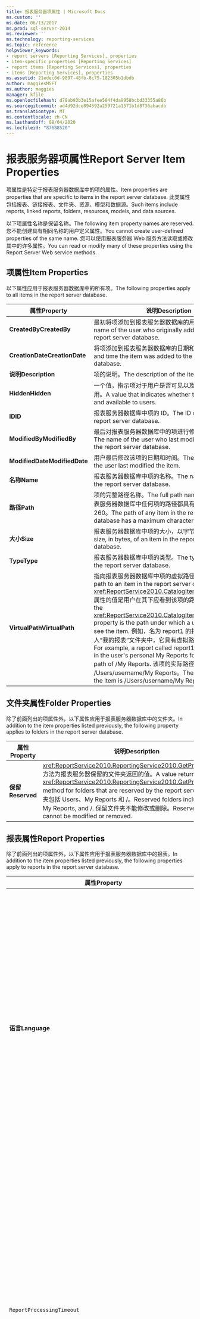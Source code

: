 ```yaml
---
title: 报表服务器项属性 | Microsoft Docs
ms.custom: ''
ms.date: 06/13/2017
ms.prod: sql-server-2014
ms.reviewer: ''
ms.technology: reporting-services
ms.topic: reference
helpviewer_keywords:
- report servers [Reporting Services], properties
- item-specific properties [Reporting Services]
- report items [Reporting Services], properties
- items [Reporting Services], properties
ms.assetid: 21edec6d-9897-48fb-8c75-182305b1dbdb
author: maggiesMSFT
ms.author: maggies
manager: kfile
ms.openlocfilehash: d78ab93b3e15afee584f4da9958bcbd33355a86b
ms.sourcegitcommit: ad4d92dce894592a259721a1571b1d8736abacdb
ms.translationtype: MT
ms.contentlocale: zh-CN
ms.lasthandoff: 08/04/2020
ms.locfileid: "87688520"
---
```

# <a name="report-server-item-properties"></a><span data-ttu-id="e1c22-102">报表服务器项属性</span><span class="sxs-lookup"><span data-stu-id="e1c22-102">Report Server Item Properties</span></span>
  <span data-ttu-id="e1c22-103">项属性是特定于报表服务器数据库中的项的属性。</span><span class="sxs-lookup"><span data-stu-id="e1c22-103">Item properties are properties that are specific to items in the report server database.</span></span> <span data-ttu-id="e1c22-104">此类属性包括报表、链接报表、文件夹、资源、模型和数据源。</span><span class="sxs-lookup"><span data-stu-id="e1c22-104">Such items include reports, linked reports, folders, resources, models, and data sources.</span></span>  
  
 <span data-ttu-id="e1c22-105">以下项属性名称是保留名称。</span><span class="sxs-lookup"><span data-stu-id="e1c22-105">The following item property names are reserved.</span></span> <span data-ttu-id="e1c22-106">您不能创建具有相同名称的用户定义属性。</span><span class="sxs-lookup"><span data-stu-id="e1c22-106">You cannot create user-defined properties of the same name.</span></span> <span data-ttu-id="e1c22-107">您可以使用报表服务器 Web 服务方法读取或修改其中的许多属性。</span><span class="sxs-lookup"><span data-stu-id="e1c22-107">You can read or modify many of these properties using the Report Server Web service methods.</span></span>  
  
## <a name="item-properties"></a><span data-ttu-id="e1c22-108">项属性</span><span class="sxs-lookup"><span data-stu-id="e1c22-108">Item Properties</span></span>  
 <span data-ttu-id="e1c22-109">以下属性应用于报表服务器数据库中的所有项。</span><span class="sxs-lookup"><span data-stu-id="e1c22-109">The following properties apply to all items in the report server database.</span></span>  
  
|<span data-ttu-id="e1c22-110">属性</span><span class="sxs-lookup"><span data-stu-id="e1c22-110">Property</span></span>|<span data-ttu-id="e1c22-111">说明</span><span class="sxs-lookup"><span data-stu-id="e1c22-111">Description</span></span>|  
|--------------|-----------------|  
|<span data-ttu-id="e1c22-112">**CreatedBy**</span><span class="sxs-lookup"><span data-stu-id="e1c22-112">**CreatedBy**</span></span>|<span data-ttu-id="e1c22-113">最初将项添加到报表服务器数据库的用户的名称。</span><span class="sxs-lookup"><span data-stu-id="e1c22-113">The name of the user who originally added the item to the report server database.</span></span>|  
|<span data-ttu-id="e1c22-114">**CreationDate**</span><span class="sxs-lookup"><span data-stu-id="e1c22-114">**CreationDate**</span></span>|<span data-ttu-id="e1c22-115">将项添加到报表服务器数据库的日期和时间。</span><span class="sxs-lookup"><span data-stu-id="e1c22-115">The date and time the item was added to the report server database.</span></span>|  
|<span data-ttu-id="e1c22-116">**说明**</span><span class="sxs-lookup"><span data-stu-id="e1c22-116">**Description**</span></span>|<span data-ttu-id="e1c22-117">项的说明。</span><span class="sxs-lookup"><span data-stu-id="e1c22-117">The description of the item.</span></span>|  
|<span data-ttu-id="e1c22-118">**Hidden**</span><span class="sxs-lookup"><span data-stu-id="e1c22-118">**Hidden**</span></span>|<span data-ttu-id="e1c22-119">一个值，指示项对于用户是否可见以及是否可供用户使用。</span><span class="sxs-lookup"><span data-stu-id="e1c22-119">A value that indicates whether the item is visible and available to users.</span></span>|  
|<span data-ttu-id="e1c22-120">**ID**</span><span class="sxs-lookup"><span data-stu-id="e1c22-120">**ID**</span></span>|<span data-ttu-id="e1c22-121">报表服务器数据库中项的 ID。</span><span class="sxs-lookup"><span data-stu-id="e1c22-121">The ID of an item in the report server database.</span></span>|  
|<span data-ttu-id="e1c22-122">**ModifiedBy**</span><span class="sxs-lookup"><span data-stu-id="e1c22-122">**ModifiedBy**</span></span>|<span data-ttu-id="e1c22-123">最后对报表服务器数据库中的项进行修改的用户的名称。</span><span class="sxs-lookup"><span data-stu-id="e1c22-123">The name of the user who last modified the item in the report server database.</span></span>|  
|<span data-ttu-id="e1c22-124">**ModifiedDate**</span><span class="sxs-lookup"><span data-stu-id="e1c22-124">**ModifiedDate**</span></span>|<span data-ttu-id="e1c22-125">用户最后修改该项的日期和时间。</span><span class="sxs-lookup"><span data-stu-id="e1c22-125">The date and time the user last modified the item.</span></span>|  
|<span data-ttu-id="e1c22-126">**名称**</span><span class="sxs-lookup"><span data-stu-id="e1c22-126">**Name**</span></span>|<span data-ttu-id="e1c22-127">报表服务器数据库中项的名称。</span><span class="sxs-lookup"><span data-stu-id="e1c22-127">The name of an item in the report server database.</span></span>|  
|<span data-ttu-id="e1c22-128">**路径**</span><span class="sxs-lookup"><span data-stu-id="e1c22-128">**Path**</span></span>|<span data-ttu-id="e1c22-129">项的完整路径名称。</span><span class="sxs-lookup"><span data-stu-id="e1c22-129">The full path name of the item.</span></span> <span data-ttu-id="e1c22-130">报表服务器数据库中任何项的路径都具有最大字符长度 260。</span><span class="sxs-lookup"><span data-stu-id="e1c22-130">The path of any item in the report server database has a maximum character length of 260.</span></span>|  
|<span data-ttu-id="e1c22-131">**大小**</span><span class="sxs-lookup"><span data-stu-id="e1c22-131">**Size**</span></span>|<span data-ttu-id="e1c22-132">报表服务器数据库中项的大小，以字节为单位。</span><span class="sxs-lookup"><span data-stu-id="e1c22-132">The size, in bytes, of an item in the report server database.</span></span>|  
|<span data-ttu-id="e1c22-133">**Type**</span><span class="sxs-lookup"><span data-stu-id="e1c22-133">**Type**</span></span>|<span data-ttu-id="e1c22-134">报表服务器数据库中项的类型。</span><span class="sxs-lookup"><span data-stu-id="e1c22-134">The type of an item in the report server database.</span></span>|  
|<span data-ttu-id="e1c22-135">**VirtualPath**</span><span class="sxs-lookup"><span data-stu-id="e1c22-135">**VirtualPath**</span></span>|<span data-ttu-id="e1c22-136">指向报表服务器数据库中项的虚拟路径。</span><span class="sxs-lookup"><span data-stu-id="e1c22-136">The virtual path to an item in the report server database.</span></span> <span data-ttu-id="e1c22-137"><xref:ReportService2010.CatalogItem.VirtualPath%2A> 属性的值是用户在其下应看到该项的路径。</span><span class="sxs-lookup"><span data-stu-id="e1c22-137">The value of the <xref:ReportService2010.CatalogItem.VirtualPath%2A> property is the path under which a user expects to see the item.</span></span> <span data-ttu-id="e1c22-138">例如，名为 report1 的报表位于用户的个人“我的报表”文件夹中，它具有虚拟路径 /My Reports。</span><span class="sxs-lookup"><span data-stu-id="e1c22-138">For example, a report called report1, which is located in the user's personal My Reports folder, has a virtual path of /My Reports.</span></span> <span data-ttu-id="e1c22-139">该项的实际路径是 /Users/username/My Reports。</span><span class="sxs-lookup"><span data-stu-id="e1c22-139">The actual path of the item is /Users/username/My Reports.</span></span>|  
  
## <a name="folder-properties"></a><span data-ttu-id="e1c22-140">文件夹属性</span><span class="sxs-lookup"><span data-stu-id="e1c22-140">Folder Properties</span></span>  
 <span data-ttu-id="e1c22-141">除了前面列出的项属性外，以下属性应用于报表服务器数据库中的文件夹。</span><span class="sxs-lookup"><span data-stu-id="e1c22-141">In addition to the item properties listed previously, the following property applies to folders in the report server database.</span></span>  
  
|<span data-ttu-id="e1c22-142">属性</span><span class="sxs-lookup"><span data-stu-id="e1c22-142">Property</span></span>|<span data-ttu-id="e1c22-143">说明</span><span class="sxs-lookup"><span data-stu-id="e1c22-143">Description</span></span>|  
|--------------|-----------------|  
|<span data-ttu-id="e1c22-144">**保留**</span><span class="sxs-lookup"><span data-stu-id="e1c22-144">**Reserved**</span></span>|<span data-ttu-id="e1c22-145"><xref:ReportService2010.ReportingService2010.GetProperties%2A> 方法为报表服务器保留的文件夹返回的值。</span><span class="sxs-lookup"><span data-stu-id="e1c22-145">A value returned by the <xref:ReportService2010.ReportingService2010.GetProperties%2A> method for folders that are reserved by the report server.</span></span> <span data-ttu-id="e1c22-146">保留文件夹包括 Users、My Reports 和 /。</span><span class="sxs-lookup"><span data-stu-id="e1c22-146">Reserved folders include Users, My Reports, and /.</span></span> <span data-ttu-id="e1c22-147">保留文件夹不能修改或删除。</span><span class="sxs-lookup"><span data-stu-id="e1c22-147">Reserved folders cannot be modified or removed.</span></span>|  
  
## <a name="report-properties"></a><span data-ttu-id="e1c22-148">报表属性</span><span class="sxs-lookup"><span data-stu-id="e1c22-148">Report Properties</span></span>  
 <span data-ttu-id="e1c22-149">除了前面列出的项属性外，以下属性应用于报表服务器数据库中的报表。</span><span class="sxs-lookup"><span data-stu-id="e1c22-149">In addition to the item properties listed previously, the following properties apply to reports in the report server database.</span></span>  
  
|<span data-ttu-id="e1c22-150">属性</span><span class="sxs-lookup"><span data-stu-id="e1c22-150">Property</span></span>|<span data-ttu-id="e1c22-151">说明</span><span class="sxs-lookup"><span data-stu-id="e1c22-151">Description</span></span>|  
|--------------|-----------------|  
|<span data-ttu-id="e1c22-152">**语言**</span><span class="sxs-lookup"><span data-stu-id="e1c22-152">**Language**</span></span>|<span data-ttu-id="e1c22-153">在报表中使用的语言。</span><span class="sxs-lookup"><span data-stu-id="e1c22-153">The language used in a report.</span></span> <span data-ttu-id="e1c22-154">该值是在 Internet 工程任务组 (IETF) RFC1766 规范中定义的语言代码。</span><span class="sxs-lookup"><span data-stu-id="e1c22-154">The value is a language code defined in the Internet Engineering Task Force (IETF) RFC1766 specification.</span></span> <span data-ttu-id="e1c22-155">第一部分由两个字符构成，指定基本语言。</span><span class="sxs-lookup"><span data-stu-id="e1c22-155">The first part is a two-character designation of the basic language.</span></span> <span data-ttu-id="e1c22-156">第二部分由连字符分隔，指定语言的变化形式或变体。</span><span class="sxs-lookup"><span data-stu-id="e1c22-156">The second part is separated by a hyphen and designates the variation or dialect of the language.</span></span> <span data-ttu-id="e1c22-157">如果未在与报表定义中的 `Style` 元素相关联的 `Body` 元素中指定某一值，则默认值是该报表服务器的语言。</span><span class="sxs-lookup"><span data-stu-id="e1c22-157">If a value is not specified in the `Style` element associated with the `Body` element in the report definition, the default value is the language of the report server.</span></span>|  
|`ReportProcessingTimeout`|<span data-ttu-id="e1c22-158">以秒为单位的单独报表的超时值。</span><span class="sxs-lookup"><span data-stu-id="e1c22-158">The time-out, in seconds, for an individual report.</span></span> <span data-ttu-id="e1c22-159">如果设置了该值，则经过指定时间后报表服务器会尝试停止处理报表。</span><span class="sxs-lookup"><span data-stu-id="e1c22-159">If this value is set, the report server attempts to stop the processing of a report when the specified time has elapsed.</span></span> <span data-ttu-id="e1c22-160">有效值为 `-1` 到 `2`、`147`、`483`、`647`。</span><span class="sxs-lookup"><span data-stu-id="e1c22-160">Valid values are `-1` through `2`,`147`,`483`,`647`.</span></span> <span data-ttu-id="e1c22-161">如果值为 `-1`，则处理期间报表不会超时。</span><span class="sxs-lookup"><span data-stu-id="e1c22-161">If the value is `-1`, the report does not time out during processing.</span></span> <span data-ttu-id="e1c22-162">如果值为 `null` ，则系统属性的值 `ReportProcessingTimeout` 用于报表处理超时。默认值为 `null` 。</span><span class="sxs-lookup"><span data-stu-id="e1c22-162">If the value is `null`, the value of the system property `ReportProcessingTimeout` is used for the report processing time-out. The default value is `null`.</span></span> <span data-ttu-id="e1c22-163">有关详细信息，请参阅[报表服务器系统属性](reporting-services-properties-report-server-system-properties.md)。</span><span class="sxs-lookup"><span data-stu-id="e1c22-163">For more information, see [Report Server System Properties](reporting-services-properties-report-server-system-properties.md).</span></span>|  
|<span data-ttu-id="e1c22-164">**ExecutionDate**</span><span class="sxs-lookup"><span data-stu-id="e1c22-164">**ExecutionDate**</span></span>|<span data-ttu-id="e1c22-165">为报表最后创建报表快照的日期和时间。</span><span class="sxs-lookup"><span data-stu-id="e1c22-165">The date and time at which a report snapshot was last created for a report.</span></span>|  
|<span data-ttu-id="e1c22-166">**CanRunUnattended**</span><span class="sxs-lookup"><span data-stu-id="e1c22-166">**CanRunUnattended**</span></span>|<span data-ttu-id="e1c22-167">一个值，指示报表是否可按照时间表以无人参与的方式运行。</span><span class="sxs-lookup"><span data-stu-id="e1c22-167">A value that indicates whether a report can be run unattended on a schedule.</span></span> <span data-ttu-id="e1c22-168">如果该属性设置为 `true`，则定义报表参数的默认值，并且数据源凭据将与报表一起存储，或者凭据检索选项设置为 `None`。</span><span class="sxs-lookup"><span data-stu-id="e1c22-168">If this property is set to `true`, default values for report parameters are defined and data source credentials are stored with the report, or credential retrieval option is set to `None`.</span></span> <span data-ttu-id="e1c22-169">如果该属性设置为 `false`，则未满足以无人参与的方式运行报表的先决条件。</span><span class="sxs-lookup"><span data-stu-id="e1c22-169">If this property is set to `false`, the prerequisites for running a report unattended are not met.</span></span> <span data-ttu-id="e1c22-170">有关详细信息，请参阅[配置无人参与的执行帐户（SSRS 配置管理器）](../../install-windows/configure-the-unattended-execution-account-ssrs-configuration-manager.md)。</span><span class="sxs-lookup"><span data-stu-id="e1c22-170">Please see [Configure the Unattended Execution Account &#40;SSRS Configuration Manager&#41;](../../install-windows/configure-the-unattended-execution-account-ssrs-configuration-manager.md) for more information.</span></span>|  
|<span data-ttu-id="e1c22-171">**HasParameterDefaultValues**</span><span class="sxs-lookup"><span data-stu-id="e1c22-171">**HasParameterDefaultValues**</span></span>|<span data-ttu-id="e1c22-172">一个值，指示报表是否为所有报表参数都设置了有效的默认值。</span><span class="sxs-lookup"><span data-stu-id="e1c22-172">A value that indicates whether the report has valid default values set for all report parameters.</span></span> <span data-ttu-id="e1c22-173">如果某一报表没有报表参数，该值也是 `true`。</span><span class="sxs-lookup"><span data-stu-id="e1c22-173">The value is also `true` if a report does not have report parameters.</span></span> <span data-ttu-id="e1c22-174">如果该属性设置为 `false`，则一个或多个报表参数没有有效的默认值。</span><span class="sxs-lookup"><span data-stu-id="e1c22-174">If this property set to `false`, one or more report parameters do not have a valid default value.</span></span>|  
|<span data-ttu-id="e1c22-175">HasDataSourceCredentials\*\*\*\*</span><span class="sxs-lookup"><span data-stu-id="e1c22-175">**HasDataSourceCredentials**</span></span>|<span data-ttu-id="e1c22-176">一个值，指示为与报表相关联的所有数据源设置的凭据检索选项是 `None` 或 `Store`。</span><span class="sxs-lookup"><span data-stu-id="e1c22-176">A value that indicates that the credential retrieval option set for all data sources associated with the report is either `None` or `Store`.</span></span> <span data-ttu-id="e1c22-177">如果该属性设置为 `false`，则为与报表相关联的某一数据源设置的凭据检索选项是 `Integrated` 或 `Prompt`。</span><span class="sxs-lookup"><span data-stu-id="e1c22-177">If this property is set to `false`, a credential retrieval option set for one of the data sources associated with the report is either `Integrated` or `Prompt`.</span></span>|  
|<span data-ttu-id="e1c22-178">**IsSnapshotExecution**</span><span class="sxs-lookup"><span data-stu-id="e1c22-178">**IsSnapshotExecution**</span></span>|<span data-ttu-id="e1c22-179">一个值，用于指示报表是否为快照。</span><span class="sxs-lookup"><span data-stu-id="e1c22-179">A value that indicates whether the report is a snapshot.</span></span>|  
|<span data-ttu-id="e1c22-180">**HasScheduleReadyDataSources**</span><span class="sxs-lookup"><span data-stu-id="e1c22-180">**HasScheduleReadyDataSources**</span></span>|<span data-ttu-id="e1c22-181">一个值，指示是否将报表的数据源配置为支持计划的执行。</span><span class="sxs-lookup"><span data-stu-id="e1c22-181">A value that indicates whether the data sources of a report are configured to support scheduled execution.</span></span> <span data-ttu-id="e1c22-182">如果该属性设置为 `false`，则用户无法订阅该报表。</span><span class="sxs-lookup"><span data-stu-id="e1c22-182">If this property is set to `false`, users cannot subscribe to the report.</span></span>|  
  
## <a name="resource-properties"></a><span data-ttu-id="e1c22-183">资源属性</span><span class="sxs-lookup"><span data-stu-id="e1c22-183">Resource Properties</span></span>  
 <span data-ttu-id="e1c22-184">除了前面列出的项属性外，以下属性应用于报表服务器数据库中的资源。</span><span class="sxs-lookup"><span data-stu-id="e1c22-184">In addition to the item properties listed previously, the following property applies to resources in the report server database.</span></span>  
  
|<span data-ttu-id="e1c22-185">属性</span><span class="sxs-lookup"><span data-stu-id="e1c22-185">Property</span></span>|<span data-ttu-id="e1c22-186">说明</span><span class="sxs-lookup"><span data-stu-id="e1c22-186">Description</span></span>|  
|--------------|-----------------|  
|<span data-ttu-id="e1c22-187">**MimeType**</span><span class="sxs-lookup"><span data-stu-id="e1c22-187">**MimeType**</span></span>|<span data-ttu-id="e1c22-188">报表服务器数据库中资源的 MIME 类型。</span><span class="sxs-lookup"><span data-stu-id="e1c22-188">The MIME type of a resource in the report server database.</span></span>|  
  
## <a name="see-also"></a><span data-ttu-id="e1c22-189">另请参阅</span><span class="sxs-lookup"><span data-stu-id="e1c22-189">See Also</span></span>  
 <span data-ttu-id="e1c22-190">[使用 Web 服务和 .NET Framework 生成应用程序](building-applications-using-the-web-service-and-the-net-framework.md) </span><span class="sxs-lookup"><span data-stu-id="e1c22-190">[Building Applications Using the Web Service and the .NET Framework](building-applications-using-the-web-service-and-the-net-framework.md) </span></span>  
 <span data-ttu-id="e1c22-191">[报表服务器 Web 服务](../report-server-web-service.md) </span><span class="sxs-lookup"><span data-stu-id="e1c22-191">[Report Server Web Service](../report-server-web-service.md) </span></span>  
 [<span data-ttu-id="e1c22-192">技术参考 (SSRS)</span><span class="sxs-lookup"><span data-stu-id="e1c22-192">Technical Reference &#40;SSRS&#41;</span></span>](../../technical-reference-ssrs.md)  
  
  
